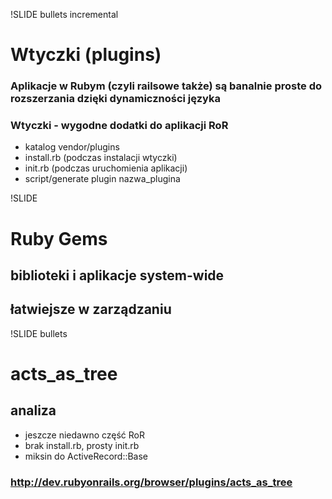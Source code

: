 !SLIDE bullets incremental

# Wtyczki (plugins)

### Aplikacje w Rubym (czyli railsowe także) są banalnie proste do rozszerzania dzięki dynamiczności języka
### Wtyczki - wygodne dodatki do aplikacji RoR

* katalog vendor/plugins
* install.rb (podczas instalacji wtyczki)
* init.rb (podczas uruchomienia aplikacji)
* script/generate plugin nazwa_plugina


!SLIDE

# Ruby Gems

## biblioteki i aplikacje system-wide

## łatwiejsze w zarządzaniu 


!SLIDE bullets

# acts_as_tree

## analiza

* jeszcze niedawno część RoR
* brak install.rb, prosty init.rb
* miksin do ActiveRecord::Base

### http://dev.rubyonrails.org/browser/plugins/acts_as_tree
